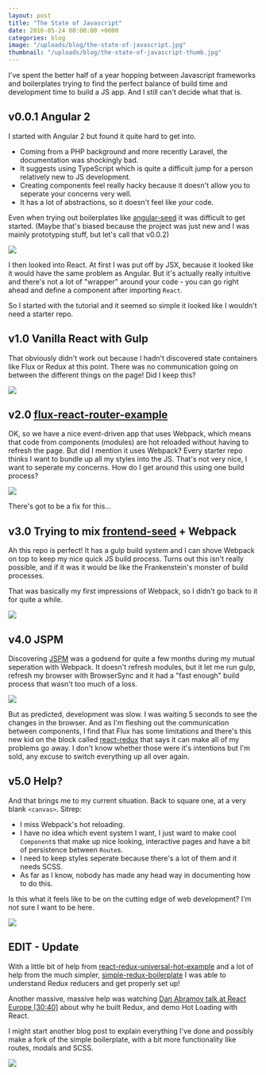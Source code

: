 ```yaml
---
layout: post
title: "The State of Javascript"
date: 2016-05-24 00:00:00 +0000
categories: blog
image: "/uploads/blog/the-state-of-javascript.jpg"
thumbnail: "/uploads/blog/the-state-of-javascript-thumb.jpg"
---
```


I've spent the better half of a year hopping between Javascript frameworks and boilerplates trying to find the perfect balance of build time and development time to build a JS app. And I still can't decide what that is.
<!--more-->

## v0.0.1 Angular 2

I started with Angular 2 but found it quite hard to get into.

- Coming from a PHP background and more recently Laravel, the documentation was shockingly bad.
- It suggests using TypeScript which is quite a difficult jump for a person relatively new to JS development.
- Creating components feel really hacky because it doesn't allow you to seperate your concerns very well.
- It has a lot of abstractions, so it doesn't feel like *your* code.

Even when trying out boilerplates like [angular-seed](https://github.com/angular/angular2-seed) it was difficult to get started. (Maybe that's biased because the project was just new and I was mainly prototyping stuff, but let's call that v0.0.2)

![](http://i.imgur.com/EAZCqF8.gif)

I then looked into React. At first I was put off by JSX, because it looked like it would have the same problem as Angular. But it's actually really intuitive and there's not a lot of "wrapper" around your code - you can go right ahead and define a component after importing `React`.

So I started with the tutorial and it seemed so simple it looked like I wouldn't need a starter repo.

## v1.0 Vanilla React with Gulp

That obviously didn't work out because I hadn't discovered state containers like Flux or Redux at this point. There was no communication going on between the different things on the page! Did I keep this?

![](http://i.imgur.com/jW9dmih.gif)

## v2.0 [flux-react-router-example](https://github.com/gaearon/flux-react-router-example)

OK, so we have a nice event-driven app that uses Webpack, which means that code from components (modules) are hot reloaded without having to refresh the page. But did I mention it uses Webpack? Every starter repo thinks I want to bundle up all my styles into the JS. That's not very nice, I want to seperate my concerns. How do I get around this using one build process?

![](http://i.imgur.com/KanpAPE.gif)

There's got to be a fix for this...

## v3.0 Trying to mix [frontend-seed](https://github.com/pigoz/frontend-seed) + Webpack

Ah this repo is perfect! It has a gulp build system and I can shove Webpack on top to keep my nice quick JS build process. Turns out this isn't really possible, and if it was it would be like the Frankenstein's monster of build processes.

That was basically my first impressions of Webpack, so I didn't go back to it for quite a while.

![](http://i.imgur.com/i3IfafU.gif)

## v4.0 JSPM

Discovering [JSPM](http://jspm.io/) was a godsend for quite a few months during my mutual seperation with Webpack. It doesn't refresh modules, but it let me run gulp, refresh my browser with BrowserSync and it had a "fast enough" build process that wasn't too much of a loss.

![](http://i.imgur.com/1T7a0Bn.gif)

But as predicted, development was slow. I was waiting 5 seconds to see the changes in the browser. And as I'm fleshing out the communication between components, I find that Flux has some limitations and there's this new kid on the block called [react-redux](https://github.com/reactjs/react-redux) that says it can make all of my problems go away. I don't know whether those were it's intentions but I'm sold, any excuse to switch everything up all over again.

## v5.0 Help?

And that brings me to my current situation. Back to square one, at a very blank `<canvas>`. Sitrep:

- I miss Webpack's hot reloading.
- I have no idea which event system I want, I just want to make cool `Component`s that make up nice looking, interactive pages and have a bit of persistence between `Route`s.
- I need to keep styles seperate because there's a lot of them and it needs SCSS.
- As far as I know, nobody has made any head way in documenting how to do this.

Is this what it feels like to be on the cutting edge of web development? I'm not sure I want to be here.

![](http://i.imgur.com/upe6xt3.gif)

## EDIT - Update

With a little bit of help from [react-redux-universal-hot-example](https://github.com/erikras/react-redux-universal-hot-example) and a lot of help from the much simpler, [simple-redux-boilerplate](https://github.com/tsaiDavid/simple-redux-boilerplate) I was able to understand Redux reducers and get properly set up!

Another massive, massive help was watching [Dan Abramov talk at React Europe [30:40]](https://www.youtube.com/watch?v=xsSnOQynTHs) about why he built Redux, and demo Hot Loading with React.

I might start another blog post to explain everything I've done and possibly make a fork of the simple boilerplate, with a bit more functionality like routes, modals and SCSS.

![](http://i.imgur.com/fwp9rGi.gif)
